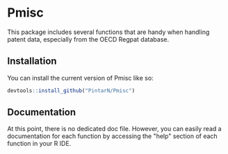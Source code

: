 
# Pmisc

<!-- badges: start -->
<!-- badges: end -->

This package includes several functions that are handy when handling patent data, especially from the OECD Regpat database.

## Installation

You can install the current version of Pmisc like so:

``` r
devtools::install_github("PintarN/Pmisc")
```

## Documentation

At this point, there is no dedicated doc file. However, you can easily read a documentation 
for each function by accessing the "help" section of each function in your R IDE. 